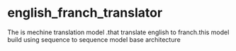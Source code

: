 # english_franch_translator
The is mechine translation model .that translate english to franch.this model build using sequence to sequence model base architecture

